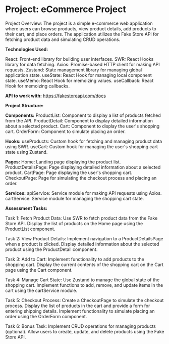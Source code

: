 # Project: eCommerce Project

Project Overview:
The project is a simple e-commerce web application where users can browse products, view product details, add products to their cart, and place orders. The application utilizes the Fake Store API for fetching product data and simulating CRUD operations.

**Technologies Used:**

React: Front-end library for building user interfaces.
SWR: React Hooks library for data fetching.
Axios: Promise-based HTTP client for making API requests.
Zustand: State management library for managing global application state.
useState: React Hook for managing local component state.
useMemo: React Hook for memoizing values.
useCallback: React Hook for memoizing callbacks.

**API to work with:** https://fakestoreapi.com/docs

**Project Structure:**

**Components:**
ProductList: Component to display a list of products fetched from the API.
ProductDetail: Component to display detailed information about a selected product.
Cart: Component to display the user's shopping cart.
OrderForm: Component to simulate placing an order.

**Hooks:**
useProducts: Custom hook for fetching and managing product data using SWR.
useCart: Custom hook for managing the user's shopping cart state using Zustand.

**Pages:**
Home: Landing page displaying the product list.
ProductDetailsPage: Page displaying detailed information about a selected product.
CartPage: Page displaying the user's shopping cart.
CheckoutPage: Page for simulating the checkout process and placing an order.

**Services:**
apiService: Service module for making API requests using Axios.
cartService: Service module for managing the shopping cart state.

**Assessment Tasks:**

Task 1: Fetch Product Data:
Use SWR to fetch product data from the Fake Store API.
Display the list of products on the Home page using the ProductList component.

Task 2: View Product Details:
Implement navigation to a ProductDetailsPage when a product is clicked.
Display detailed information about the selected product using the ProductDetail component.

Task 3: Add to Cart:
Implement functionality to add products to the shopping cart.
Display the current contents of the shopping cart on the Cart page using the Cart component.

Task 4: Manage Cart State:
Use Zustand to manage the global state of the shopping cart.
Implement functions to add, remove, and update items in the cart using the cartService module.

Task 5: Checkout Process:
Create a CheckoutPage to simulate the checkout process.
Display the list of products in the cart and provide a form for entering shipping details.
Implement functionality to simulate placing an order using the OrderForm component.

Task 6: Bonus Task:
Implement CRUD operations for managing products (optional).
Allow users to create, update, and delete products using the Fake Store API.
